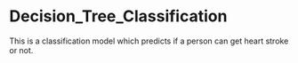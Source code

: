 # Decision_Tree_Classification
This is a classification model which predicts if a person can get heart stroke or not.
